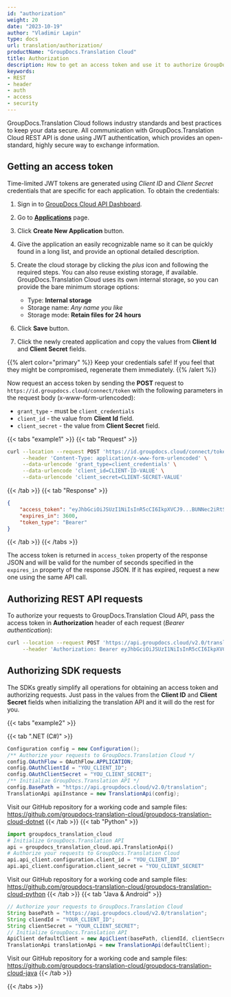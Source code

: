 ```yaml
---
id: "authorization"
weight: 20
date: "2023-10-19"
author: "Vladimir Lapin"
type: docs
url: translation/authorization/
productName: "GroupDocs.Translation Cloud"
title: Authorization
description: How to get an access token and use it to authorize GroupDocs.Translation Cloud API requests.
keywords:
- REST
- header
- auth
- access
- security
---
```


GroupDocs.Translation Cloud follows industry standards and best practices to keep your data secure. All communication with GroupDocs.Translation Cloud REST API is done using JWT authentication, which provides an open-standard, highly secure way to exchange information.

## Getting an access token

Time-limited JWT tokens are generated using _Client ID_ and _Client Secret_ credentials that are specific for each application. To obtain the credentials:

1. Sign in to [GroupDocs Cloud API Dashboard](https://dashboard.groupdocs.cloud/).
2. Go to [**Applications**](https://dashboard.groupdocs.cloud/applications) page.
3. Click **Create New Application** button.
4. Give the application an easily recognizable name so it can be quickly found in a long list, and provide an optional detailed description.
5. Create the cloud storage by clicking the _plus_ icon and following the required steps. You can also reuse existing storage, if available.   
   GroupDocs.Translation Cloud uses its own internal storage, so you can provide the bare minimum storage options:

    - Type: **Internal storage**
    - Storage name: _Any name you like_
    - Storage mode: **Retain files for 24 hours**

6. Click **Save** button.
7. Click the newly created application and copy the values from **Client Id** and **Client Secret** fields.

{{% alert color="primary" %}} 
Keep your credentials safe! If you feel that they might be compromised, regenerate them immediately.
{{% /alert %}}

Now request an access token by sending the **POST** request to `https://id.groupdocs.cloud/connect/token` with the following parameters in the request body (x-www-form-urlencoded):

- `grant_type` - must be `client_credentials`
- `client_id` - the value from **Client Id** field.
- `client_secret` - the value from **Client Secret** field.

{{< tabs "example1" >}}
{{< tab "Request" >}}
```bash
curl --location --request POST 'https://id.groupdocs.cloud/connect/token' \
     --header 'Content-Type: application/x-www-form-urlencoded' \
     --data-urlencode 'grant_type=client_credentials' \
     --data-urlencode 'client_id=CLIENT-ID-VALUE' \
     --data-urlencode 'client_secret=CLIENT-SECRET-VALUE'
```
{{< /tab >}}
{{< tab "Response" >}}
```json
{
	"access_token": "eyJhbGciOiJSUzI1NiIsInR5cCI6IkpXVCJ9...BUNNec2iRtStPW2Ywek4iJmYwMbWONQ",
	"expires_in": 3600,
	"token_type": "Bearer"
}
```
{{< /tab >}}
{{< /tabs >}}

The access token is returned in `access_token` property of the response JSON and will be valid for the number of seconds specified in the `expires_in` property of the response JSON. If it has expired, request a new one using the same API call.

## Authorizing REST API requests

To authorize your requests to GroupDocs.Translation Cloud API, pass the access token in **Authorization** header of each request (_Bearer authentication_):

```bash
curl --location --request POST 'https://api.groupdocs.cloud/v2.0/translation/text' \
     --header 'Authorization: Bearer eyJhbGciOiJSUzI1NiIsInR5cCI6IkpXVCJ9...J5xlBi7mQfuNMzxpjUGVCUOOuGEd6iuJCbMaGanlhA9g'
```

## Authorizing SDK requests

The SDKs greatly simplify all operations for obtaining an access token and authorizing requests. Just pass in the values from the **Client ID** and **Client Secret** fields when initializing the translation API and it will do the rest for you.

{{< tabs "example2" >}}

{{< tab ".NET (C#)" >}}
```csharp
Configuration config = new Configuration();
/** Authorize your requests to GroupDocs.Translation Cloud */
config.OAuthFlow = OAuthFlow.APPLICATION;
config.OAuthClientId = "YOU_CLIENT_ID";
config.OAuthClientSecret = "YOU_CLIENT_SECRET";
/** Initialize GroupDocs.Translation API */
config.BasePath = "https://api.groupdocs.cloud/v2.0/translation";
TranslationApi apiInstance = new TranslationApi(config);
```

Visit our GitHub repository for a working code and sample files: https://github.com/groupdocs-translation-cloud/groupdocs-translation-cloud-dotnet
{{< /tab >}}
{{< tab "Python" >}}
```python
import groupdocs_translation_cloud
# Initialize GroupDocs.Translation API
api = groupdocs_translation_cloud.api.TranslationApi()
# Authorize your requests to GroupDocs.Translation Cloud 
api.api_client.configuration.client_id = "YOU_CLIENT_ID"
api.api_client.configuration.client_secret = "YOU_CLIENT_SECRET"
```

Visit our GitHub repository for a working code and sample files: https://github.com/groupdocs-translation-cloud/groupdocs-translation-cloud-python
{{< /tab >}}
{{< tab "Java & Android" >}}
```java
// Authorize your requests to GroupDocs.Translation Cloud
String basePath = "https://api.groupdocs.cloud/v2.0/translation";
String cliendId = "YOUR_CLIENT_ID";
String clientSecret = "YOUR_CLIENT_SECRET"; 
// Initialize GroupDocs.Translation API
ApiClient defaultClient = new ApiClient(basePath, cliendId, clientSecret, null);
TranslationApi translationApi = new TranslationApi(defaultClient);
```

Visit our GitHub repository for a working code and sample files: https://github.com/groupdocs-translation-cloud/groupdocs-translation-cloud-java
{{< /tab >}}

{{< /tabs >}}
